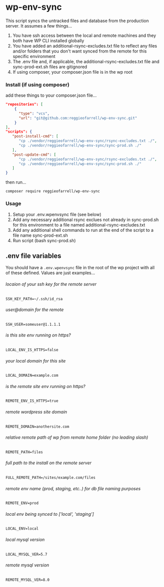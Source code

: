 # wp-env-sync

This script syncs the untracked files and database from the production server.
It assumes a few things...

1. You have ssh access between the local and remote machines and they both have WP CLI installed globally
2. You have added an additional-rsync-excludes.txt file to reflect any files and/or folders
   that you don't want synced from the remote for this specific environment
3. The .env file and, if applicable, the additional-rsync-excludes.txt file and sync-prod-ext.sh
   files are gitignored
4. If using composer, your composer.json file is in the wp root

### Install (if using composer)
add these things to your composer.json file...

```json
"repositories": [
    {
      "type": "vcs",
      "url": "git@github.com:reggieofarrell/wp-env-sync.git"
    }
],
"scripts": {
   "post-install-cmd": [
      "cp ./vendor/reggieofarrell/wp-env-sync/rsync-excludes.txt ./",
      "cp ./vendor/reggieofarrell/wp-env-sync/sync-prod.sh ./"
   ],
   "post-update-cmd": [
      "cp ./vendor/reggieofarrell/wp-env-sync/rsync-excludes.txt ./",
      "cp ./vendor/reggieofarrell/wp-env-sync/sync-prod.sh ./"
   ]
}
```
then run...

`composer require reggieofarrell/wp-env-sync`

### Usage
1. Setup your .env.wpenvsync file (see below)
2. Add any necessary additional rsync exclues not already in sync-prod.sh for
   this environment to a file named additional-rsync-excludes.txt
3. Add any additional shell commands to run at the end of the script to a file name sync-prod-ext.sh
4. Run script (bash sync-prod.sh)

## .env file variables
You should have a `.env.wpenvsync` file in the root of the wp project with all of these defined.  Values are just examples...

###### locaion of your ssh key for the remote server
`SSH_KEY_PATH=~/.ssh/id_rsa`
###### user@domain for the remote
`SSH_USER=someuser@1.1.1.1`
###### is this site env running on https?
`LOCAL_ENV_IS_HTTPS=false`
###### your local domain for this site
`LOCAL_DOMAIN=example.com`
###### is the remote site env running on https?
`REMOTE_ENV_IS_HTTPS=true`
###### remote wordpress site domain
`REMOTE_DOMAIN=anothersite.com`
###### relative remote path of wp from remote home folder (no leading slash)
`REMOTE_PATH=files`
###### full path to the install on the remote server
`FULL_REMOTE_PATH=/sites/example.com/files`
###### remote env name (prod, staging, etc..) for db file naming purposes
`REMOTE_ENV=prod`
###### local env being synced to ['local', 'staging']
`LOCAL_ENV=local`
###### local mysql version
`LOCAL_MYSQL_VER=5.7`
###### remote mysql version
`REMOTE_MYSQL_VER=8.0`
